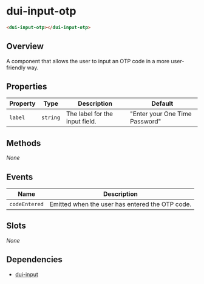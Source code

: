 # dui-input-otp

```html
<dui-input-otp></dui-input-otp>
```

## Overview
A component that allows the user to input an OTP code in a more user-friendly way.

## Properties
| Property             | Type                                      | Description                                | Default                        |
|----------------------|-------------------------------------------|--------------------------------------------|--------------------------------|
| `label`              | `string`                                  | The label for the input field.             | "Enter your One Time Password" |

## Methods
_None_

## Events
| Name          | Description                                     |
|---------------|-------------------------------------------------|
| `codeEntered` | Emitted when the user has entered the OTP code. |

## Slots
_None_

## Dependencies
* [dui-input](#/docs/components/input)
